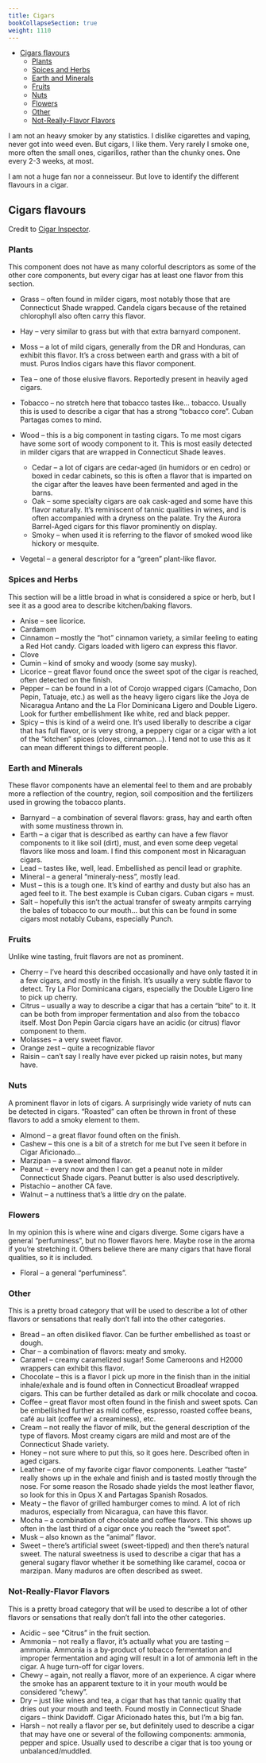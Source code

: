```yaml
---
title: Cigars
bookCollapseSection: true
weight: 1110
---
```


<!-- vim-markdown-toc GFM -->

* [Cigars flavours](#cigars-flavours)
	* [Plants](#plants)
	* [Spices and Herbs](#spices-and-herbs)
	* [Earth and Minerals](#earth-and-minerals)
	* [Fruits](#fruits)
	* [Nuts](#nuts)
	* [Flowers](#flowers)
	* [Other](#other)
	* [Not-Really-Flavor Flavors](#not-really-flavor-flavors)

<!-- vim-markdown-toc -->

I am not an heavy smoker by any statistics. I dislike cigarettes and vaping, never got into weed even. But cigars, I like them. Very rarely I smoke one, more often the small ones, cigarillos, rather than the chunky ones. One every 2-3 weeks, at most.

I am not a huge fan nor a conneisseur. But love to identify the different flavours in a cigar.

## Cigars flavours

Credit to [Cigar Inspector](https://www.cigarinspector.com/cigars-101/cigar-flavor-components).

### Plants

This component does not have as many colorful descriptors as some of the other core components, but every cigar has at least one flavor from this section.

* Grass – often found in milder cigars, most notably those that are Connecticut Shade wrapped. Candela cigars because of the retained chlorophyll also often carry this flavor.
* Hay – very similar to grass but with that extra barnyard component.
* Moss – a lot of mild cigars, generally from the DR and Honduras, can exhibit this flavor. It’s a cross between earth and grass with a bit of must. Puros Indios cigars have this flavor component.
* Tea – one of those elusive flavors. Reportedly present in heavily aged cigars.
* Tobacco – no stretch here that tobacco tastes like… tobacco. Usually this is used to describe a cigar that has a strong “tobacco core”. Cuban Partagas comes to mind.
* Wood – this is a big component in tasting cigars. To me most cigars have some sort of woody component to it. This is most easily detected in milder cigars that are wrapped in Connecticut Shade leaves.
    * Cedar – a lot of cigars are cedar-aged (in humidors or en cedro) or boxed in cedar cabinets, so this is often a flavor that is imparted on the cigar after the leaves have been fermented and aged in the barns.
    * Oak – some specialty cigars are oak cask-aged and some have this flavor naturally. It’s reminiscent of tannic qualities in wines, and is often accompanied with a dryness on the palate. Try the Aurora Barrel-Aged cigars for this flavor prominently on display.
    * Smoky – when used it is referring to the flavor of smoked wood like hickory or mesquite.

* Vegetal – a general descriptor for a “green” plant-like flavor.

### Spices and Herbs

This section will be a little broad in what is considered a spice or herb, but I see it as a good area to describe kitchen/baking flavors.

* Anise – see licorice.
* Cardamom
* Cinnamon – mostly the “hot” cinnamon variety, a similar feeling to eating a Red Hot candy. Cigars loaded with ligero can express this flavor.
* Clove
* Cumin – kind of smoky and woody (some say musky).
* Licorice – great flavor found once the sweet spot of the cigar is reached, often detected on the finish.
* Pepper – can be found in a lot of Corojo wrapped cigars (Camacho, Don Pepin, Tatuaje, etc.) as well as the heavy ligero cigars like the Joya de Nicaragua Antano and the La Flor Dominicana Ligero and Double Ligero. Look for further embellishment like white, red and black pepper.
* Spicy – this is kind of a weird one. It’s used liberally to describe a cigar that has full flavor, or is very strong, a peppery cigar or a cigar with a lot of the “kitchen” spices (cloves, cinnamon…). I tend not to use this as it can mean different things to different people.

### Earth and Minerals

These flavor components have an elemental feel to them and are probably more a reflection of the country, region, soil composition and the fertilizers used in growing the tobacco plants.

* Barnyard – a combination of several flavors: grass, hay and earth often with some mustiness thrown in.
* Earth – a cigar that is described as earthy can have a few flavor components to it like soil (dirt), must, and even some deep vegetal flavors like moss and loam. I find this component most in Nicaraguan cigars.
* Lead – tastes like, well, lead. Embellished as pencil lead or graphite.
* Mineral – a general “mineraly-ness”, mostly lead.
* Must – this is a tough one. It’s kind of earthy and dusty but also has an aged feel to it. The best example is Cuban cigars. Cuban cigars = must.
* Salt – hopefully this isn’t the actual transfer of sweaty armpits carrying the bales of tobacco to our mouth… but this can be found in some cigars most notably Cubans, especially Punch.

### Fruits

Unlike wine tasting, fruit flavors are not as prominent.

* Cherry – I’ve heard this described occasionally and have only tasted it in a few cigars, and mostly in the finish. It’s usually a very subtle flavor to detect. Try La Flor Dominicana cigars, especially the Double Ligero line to pick up cherry.
* Citrus – usually a way to describe a cigar that has a certain “bite” to it. It can be both from improper fermentation and also from the tobacco itself. Most Don Pepin Garcia cigars have an acidic (or citrus) flavor component to them.
* Molasses – a very sweet flavor.
* Orange zest – quite a recognizable flavor
* Raisin – can’t say I really have ever picked up raisin notes, but many have.

### Nuts

A prominent flavor in lots of cigars. A surprisingly wide variety of nuts can be detected in cigars. “Roasted” can often be thrown in front of these flavors to add a smoky element to them.

* Almond – a great flavor found often on the finish.
* Cashew – this one is a bit of a stretch for me but I’ve seen it before in Cigar Aficionado…
* Marzipan – a sweet almond flavor.
* Peanut – every now and then I can get a peanut note in milder Connecticut Shade cigars. Peanut butter is also used descriptively.
* Pistachio – another CA fave.
* Walnut – a nuttiness that’s a little dry on the palate.

### Flowers

In my opinion this is where wine and cigars diverge. Some cigars have a general “perfuminess”, but no flower flavors here. Maybe rose in the aroma if you’re stretching it. Others believe there are many cigars that have floral qualities, so it is included.

* Floral – a general “perfuminess”.

### Other

This is a pretty broad category that will be used to describe a lot of other flavors or sensations that really don’t fall into the other categories.

* Bread – an often disliked flavor. Can be further embellished as toast or dough.
* Char – a combination of flavors: meaty and smoky.
* Caramel – creamy caramelized sugar! Some Cameroons and H2000 wrappers can exhibit this flavor.
* Chocolate – this is a flavor I pick up more in the finish than in the initial inhale/exhale and is found often in Connecticut Broadleaf wrapped cigars. This can be further detailed as dark or milk chocolate and cocoa.
* Coffee – great flavor most often found in the finish and sweet spots. Can be embellished further as mild coffee, espresso, roasted coffee beans, café au lait (coffee w/ a creaminess), etc.
* Cream – not really the flavor of milk, but the general description of the type of flavors. Most creamy cigars are mild and most are of the Connecticut Shade variety.
* Honey – not sure where to put this, so it goes here. Described often in aged cigars.
* Leather – one of my favorite cigar flavor components. Leather “taste” really shows up in the exhale and finish and is tasted mostly through the nose. For some reason the Rosado shade yields the most leather flavor, so look for this in Opus X and Partagas Spanish Rosados.
* Meaty – the flavor of grilled hamburger comes to mind. A lot of rich maduros, especially from Nicaragua, can have this flavor.
* Mocha – a combination of chocolate and coffee flavors. This shows up often in the last third of a cigar once you reach the “sweet spot”.
* Musk – also known as the “animal” flavor.
* Sweet – there’s artificial sweet (sweet-tipped) and then there’s natural sweet. The natural sweetness is used to describe a cigar that has a general sugary flavor whether it be something like caramel, cocoa or marzipan. Many maduros are often described as sweet.

### Not-Really-Flavor Flavors

This is a pretty broad category that will be used to describe a lot of other flavors or sensations that really don’t fall into the other categories.

* Acidic – see “Citrus” in the fruit section.
* Ammonia – not really a flavor, it’s actually what you are tasting – ammonia. Ammonia is a by-product of tobacco fermentation and improper fermentation and aging will result in a lot of ammonia left in the cigar. A huge turn-off for cigar lovers.
* Chewy – again, not really a flavor, more of an experience. A cigar where the smoke has an apparent texture to it in your mouth would be considered “chewy”.
* Dry – just like wines and tea, a cigar that has that tannic quality that dries out your mouth and teeth. Found mostly in Connecticut Shade cigars – think Davidoff. Cigar Aficionado hates this, but I’m a big fan.
* Harsh – not really a flavor per se, but definitely used to describe a cigar that may have one or several of the following components: ammonia, pepper and spice. Usually used to describe a cigar that is too young or unbalanced/muddled.
